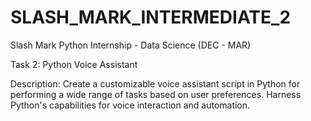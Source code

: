 # SLASH_MARK_INTERMEDIATE_2
Slash Mark Python Internship - Data Science (DEC - MAR)

Task 2: Python Voice Assistant

Description: Create a customizable voice assistant script in Python for performing a wide range of tasks based on user preferences. Harness Python's capabilities for voice interaction and automation.
